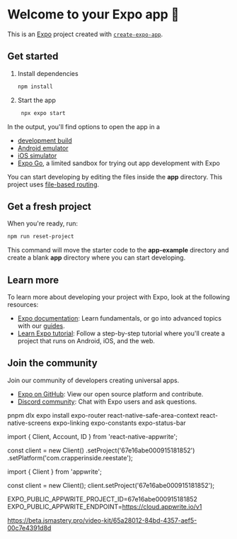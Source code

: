 # Welcome to your Expo app 👋

This is an [Expo](https://expo.dev) project created with [`create-expo-app`](https://www.npmjs.com/package/create-expo-app).

## Get started

1. Install dependencies

    ```bash
    npm install
    ```

2. Start the app

    ```bash
     npx expo start
    ```

In the output, you'll find options to open the app in a

-   [development build](https://docs.expo.dev/develop/development-builds/introduction/)
-   [Android emulator](https://docs.expo.dev/workflow/android-studio-emulator/)
-   [iOS simulator](https://docs.expo.dev/workflow/ios-simulator/)
-   [Expo Go](https://expo.dev/go), a limited sandbox for trying out app development with Expo

You can start developing by editing the files inside the **app** directory. This project uses [file-based routing](https://docs.expo.dev/router/introduction).

## Get a fresh project

When you're ready, run:

```bash
npm run reset-project
```

This command will move the starter code to the **app-example** directory and create a blank **app** directory where you can start developing.

## Learn more

To learn more about developing your project with Expo, look at the following resources:

-   [Expo documentation](https://docs.expo.dev/): Learn fundamentals, or go into advanced topics with our [guides](https://docs.expo.dev/guides).
-   [Learn Expo tutorial](https://docs.expo.dev/tutorial/introduction/): Follow a step-by-step tutorial where you'll create a project that runs on Android, iOS, and the web.

## Join the community

Join our community of developers creating universal apps.

-   [Expo on GitHub](https://github.com/expo/expo): View our open source platform and contribute.
-   [Discord community](https://chat.expo.dev): Chat with Expo users and ask questions.

pnpm dlx expo install expo-router react-native-safe-area-context react-native-screens expo-linking expo-constants expo-status-bar

import { Client, Account, ID } from 'react-native-appwrite';

const client = new Client()
.setProject('67e16abe000915181852')
.setPlatform('com.crapperinside.reestate');

import { Client } from 'appwrite';

const client = new Client();
client.setProject('67e16abe000915181852');

EXPO_PUBLIC_APPWRITE_PROJECT_ID=67e16abe000915181852
EXPO_PUBLIC_APPWRITE_ENDPOINT=https://cloud.appwrite.io/v1

https://beta.jsmastery.pro/video-kit/65a28012-84bd-4357-aef5-00c7e4391d8d
